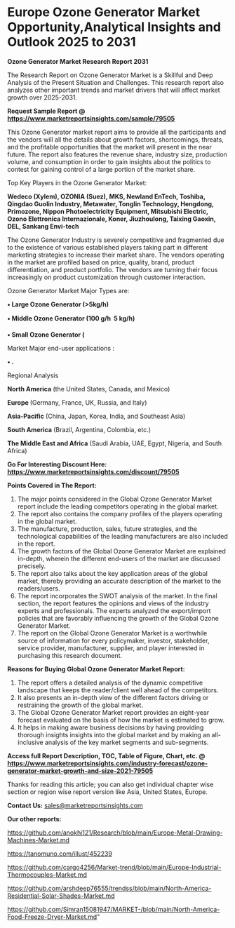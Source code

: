 # Europe Ozone Generator Market Opportunity,Analytical Insights and Outlook 2025 to 2031

<strong>Ozone Generator Market Research Report 2031</strong>

The Research Report on Ozone Generator Market is a Skillful and Deep Analysis of the Present Situation and Challenges. This research report also analyzes other important trends and market drivers that will affect market growth over 2025-2031.

<strong>Request Sample Report @ <a href=https://www.marketreportsinsights.com/sample/79505>https://www.marketreportsinsights.com/sample/79505</a></strong>

This Ozone Generator market report aims to provide all the participants and the vendors will all the details about growth factors, shortcomings, threats, and the profitable opportunities that the market will present in the near future. The report also features the revenue share, industry size, production volume, and consumption in order to gain insights about the politics to contest for gaining control of a large portion of the market share.

Top Key Players in the Ozone Generator Market:

<strong>Wedeco (Xylem), OZONIA (Suez), MKS, Newland EnTech, Toshiba, Qingdao Guolin Industry, Metawater, Tonglin Technology, Hengdong, Primozone, Nippon Photoelectricity Equipment, Mitsubishi Electric, Ozono Elettronica Internazionale, Koner, Jiuzhoulong, Taixing Gaoxin, DEL, Sankang Envi-tech</strong>

The Ozone Generator Industry is severely competitive and fragmented due to the existence of various established players taking part in different marketing strategies to increase their market share. The vendors operating in the market are profiled based on price, quality, brand, product differentiation, and product portfolio. The vendors are turning their focus increasingly on product customization through customer interaction.

Ozone Generator Market Major Types are:

<strong>• Large Ozone Generator (>5kg/h)

• Middle Ozone Generator (100 g/h  5 kg/h)

• Small Ozone Generator (</strong>

Market Major end-user applications :

<strong>• .</strong>

Regional Analysis

</u><strong><b>North America</b></strong> (the United States, Canada, and Mexico)

<strong><b>Europe </b></strong>(Germany, France, UK, Russia, and Italy)

<strong><b>Asia-Pacific</b></strong> (China, Japan, Korea, India, and Southeast Asia)

<strong><b>South America</b></strong> (Brazil, Argentina, Colombia, etc.)

<strong><b>The Middle East and Africa</b></strong> (Saudi Arabia, UAE, Egypt, Nigeria, and South Africa)

<strong>Go For Interesting Discount Here: <a href=https://www.marketreportsinsights.com/discount/79505>https://www.marketreportsinsights.com/discount/79505</a></strong>

<strong>Points Covered in The Report:</strong>
<ol>
  <li>The major points considered in the Global Ozone Generator Market report include the leading competitors operating in the global market.</li>
  <li>The report also contains the company profiles of the players operating in the global market.</li>
  <li>The manufacture, production, sales, future strategies, and the technological capabilities of the leading manufacturers are also included in the report.</li>
  <li>The growth factors of the Global Ozone Generator Market are explained in-depth, wherein the different end-users of the market are discussed precisely.</li>
  <li>The report also talks about the key application areas of the global market, thereby providing an accurate description of the market to the readers/users.</li>
  <li>The report incorporates the SWOT analysis of the market. In the final section, the report features the opinions and views of the industry experts and professionals. The experts analyzed the export/import policies that are favorably influencing the growth of the Global Ozone Generator Market.</li>
  <li>The report on the Global Ozone Generator Market is a worthwhile source of information for every policymaker, investor, stakeholder, service provider, manufacturer, supplier, and player interested in purchasing this research document.</li>
</ol>
<strong>Reasons for Buying Global Ozone Generator Market Report:</strong>

<ol>
  <li>The report offers a detailed analysis of the dynamic competitive landscape that keeps the reader/client well ahead of the competitors.</li>
  <li>It also presents an in-depth view of the different factors driving or restraining the growth of the global market.</li>
  <li>The Global Ozone Generator Market report provides an eight-year forecast evaluated on the basis of how the market is estimated to grow.</li>
  <li>It helps in making aware business decisions by having providing thorough insights insights into the global market and by making an all-inclusive analysis of the key market segments and sub-segments.</li>
</ol>
<strong>Access full Report Description, TOC, Table of Figure, Chart, etc. @ <a href=https://www.marketreportsinsights.com/industry-forecast/ozone-generator-market-growth-and-size-2021-79505>https://www.marketreportsinsights.com/industry-forecast/ozone-generator-market-growth-and-size-2021-79505</a></strong>


Thanks for reading this article; you can also get individual chapter wise section or region wise report version like Asia, United States, Europe.

<strong>Contact Us:</strong>
sales@marketreportsinsights.com

<strong>Our other reports:</strong>

<a href=https://github.com/anokhi121/Research/blob/main/Europe-Metal-Drawing-Machines-Market.md>https://github.com/anokhi121/Research/blob/main/Europe-Metal-Drawing-Machines-Market.md</a>

<a href=https://tanomuno.com/illust/452239>https://tanomuno.com/illust/452239</a>

<a href=https://github.com/cargo4256/Market-trend/blob/main/Europe-Industrial-Thermocouples-Market.md>https://github.com/cargo4256/Market-trend/blob/main/Europe-Industrial-Thermocouples-Market.md</a>

<a href=https://github.com/arshdeep76555/trendss/blob/main/North-America-Residential-Solar-Shades-Market.md>https://github.com/arshdeep76555/trendss/blob/main/North-America-Residential-Solar-Shades-Market.md</a>

<a href=https://github.com/Simran15081947/MARKET-/blob/main/North-America-Food-Freeze-Dryer-Market.md>https://github.com/Simran15081947/MARKET-/blob/main/North-America-Food-Freeze-Dryer-Market.md</a>"
